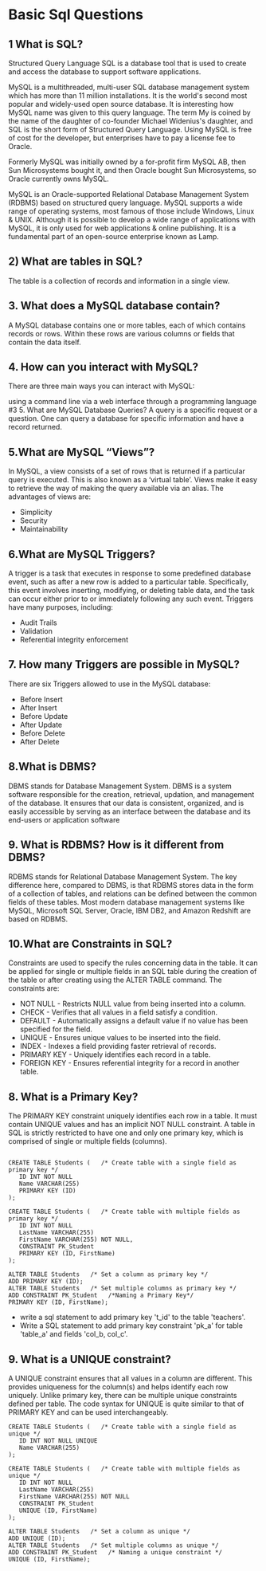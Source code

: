 # Basic Sql Questions

## 1 What is SQL?

 Structured Query Language SQL is a database tool that is used to create and access the database to support software applications.
 
MySQL is a multithreaded, multi-user SQL database management system which has more than 11 million installations. It is the world's second most popular and widely-used open source database. It is interesting how MySQL name was given to this query language. The term My is coined by the name of the daughter of co-founder Michael Widenius's daughter, and SQL is the short form of Structured Query Language. Using MySQL is free of cost for the developer, but enterprises have to pay a license fee to Oracle.

Formerly MySQL was initially owned by a for-profit firm MySQL AB, then Sun Microsystems bought it, and then Oracle bought Sun Microsystems, so Oracle currently owns MySQL.

MySQL is an Oracle-supported Relational Database Management System (RDBMS) based on structured query language. MySQL supports a wide range of operating systems, most famous of those include Windows, Linux & UNIX. Although it is possible to develop a wide range of applications with MySQL, it is only used for web applications & online publishing. It is a fundamental part of an open-source enterprise known as Lamp.



## 2) What are tables in SQL?

The table is a collection of records and information in a single view.


## 3. What does a MySQL database contain?
A MySQL database contains one or more tables, each of which contains records or rows. Within these rows are various columns or fields that contain the data itself.

## 4. How can you interact with MySQL?
There are three main ways you can interact with MySQL: 

using a command line
via a web interface
through a programming language
#3 5. What are MySQL Database Queries?
A query is a specific request or a question. One can query a database for specific information and have a record returned.

## 5.What are MySQL “Views”?
In MySQL, a view consists of a set of rows that is returned if a particular query is executed. This is also known as a ‘virtual table’. Views make it easy to retrieve the way of making the query available via an alias. 
The advantages of views are:

- Simplicity
- Security
- Maintainability

## 6.What are MySQL Triggers?
A trigger is a task that executes in response to some predefined database event, such as after a new row is added to a particular table. Specifically, this event involves inserting, modifying, or deleting table data, and the task can occur either prior to or immediately following any such event. 
Triggers have many purposes, including:

- Audit Trails
- Validation
- Referential integrity enforcement
 ## 7. How many Triggers are possible in MySQL?
 There are six Triggers allowed to use in the MySQL database:

- Before Insert
- After Insert
- Before Update
- After Update
- Before Delete
- After Delete

## 8.What is DBMS?
DBMS stands for Database Management System. DBMS is a system software responsible for the creation, retrieval, updation, and management of the database. It ensures that our data is consistent, organized, and is easily accessible by serving as an interface between the database and its end-users or application software

## 9. What is RDBMS? How is it different from DBMS?
RDBMS stands for Relational Database Management System. The key difference here, compared to DBMS, is that RDBMS stores data in the form of a collection of tables, and relations can be defined between the common fields of these tables. Most modern database management systems like MySQL, Microsoft SQL Server, Oracle, IBM DB2, and Amazon Redshift are based on RDBMS.

## 10.What are Constraints in SQL?
Constraints are used to specify the rules concerning data in the table. It can be applied for single or multiple fields in an SQL table during the creation of the table or after creating using the ALTER TABLE command. The constraints are:

- NOT NULL - Restricts NULL value from being inserted into a column.
- CHECK - Verifies that all values in a field satisfy a condition.
- DEFAULT - Automatically assigns a default value if no value has been specified for the field.
- UNIQUE - Ensures unique values to be inserted into the field.
- INDEX - Indexes a field providing faster retrieval of records.
- PRIMARY KEY - Uniquely identifies each record in a table.
- FOREIGN KEY - Ensures referential integrity for a record in another table.

## 8. What is a Primary Key?
The PRIMARY KEY constraint uniquely identifies each row in a table. It must contain UNIQUE values and has an implicit NOT NULL constraint.
A table in SQL is strictly restricted to have one and only one primary key, which is comprised of single or multiple fields (columns).
```

CREATE TABLE Students (   /* Create table with a single field as primary key */
   ID INT NOT NULL
   Name VARCHAR(255)
   PRIMARY KEY (ID)
);

CREATE TABLE Students (   /* Create table with multiple fields as primary key */
   ID INT NOT NULL
   LastName VARCHAR(255)
   FirstName VARCHAR(255) NOT NULL,
   CONSTRAINT PK_Student
   PRIMARY KEY (ID, FirstName)
);

ALTER TABLE Students   /* Set a column as primary key */
ADD PRIMARY KEY (ID);
ALTER TABLE Students   /* Set multiple columns as primary key */
ADD CONSTRAINT PK_Student   /*Naming a Primary Key*/
PRIMARY KEY (ID, FirstName);

```

- write a sql statement to add primary key 't_id' to the table 'teachers'.
- Write a SQL statement to add primary key constraint 'pk_a' for table 'table_a' and fields 'col_b, col_c'.

## 9. What is a UNIQUE constraint?
A UNIQUE constraint ensures that all values in a column are different. This provides uniqueness for the column(s) and helps identify each row uniquely. Unlike primary key, there can be multiple unique constraints defined per table. The code syntax for UNIQUE is quite similar to that of PRIMARY KEY and can be used interchangeably.

```
CREATE TABLE Students (   /* Create table with a single field as unique */
   ID INT NOT NULL UNIQUE
   Name VARCHAR(255)
);

CREATE TABLE Students (   /* Create table with multiple fields as unique */
   ID INT NOT NULL
   LastName VARCHAR(255)
   FirstName VARCHAR(255) NOT NULL
   CONSTRAINT PK_Student
   UNIQUE (ID, FirstName)
);

ALTER TABLE Students   /* Set a column as unique */
ADD UNIQUE (ID);
ALTER TABLE Students   /* Set multiple columns as unique */
ADD CONSTRAINT PK_Student   /* Naming a unique constraint */
UNIQUE (ID, FirstName);

```





